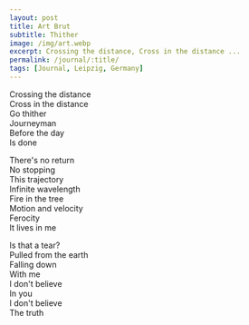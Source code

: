 ```yaml
---
layout: post
title: Art Brut
subtitle: Thither
image: /img/art.webp
excerpt: Crossing the distance, Cross in the distance ...
permalink: /journal/:title/
tags: [Journal, Leipzig, Germany]
---
```


Crossing the distance  
Cross in the distance  
Go thither  
Journeyman  
Before the day  
Is done

There's no return  
No stopping  
This trajectory  
Infinite wavelength  
Fire in the tree  
Motion and velocity  
Ferocity  
It lives in me

Is that a tear?  
Pulled from the earth  
Falling down  
With me  
I don't believe  
In you  
I don't believe  
The truth